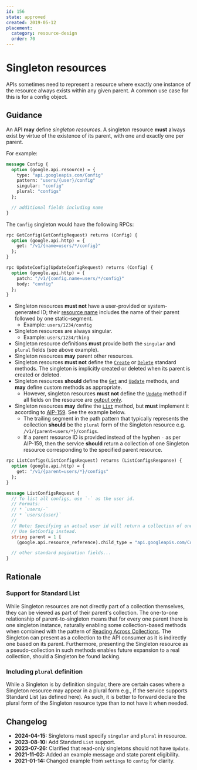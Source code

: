 ```yaml
---
id: 156
state: approved
created: 2019-05-12
placement:
  category: resource-design
  order: 70
---
```


# Singleton resources

APIs sometimes need to represent a resource where exactly one instance of the
resource always exists within any given parent. A common use case for this is
for a config object.

## Guidance

An API **may** define _singleton resources_. A singleton resource **must**
always exist by virtue of the existence of its parent, with one and exactly one
per parent.

For example:

```proto
message Config {
  option (google.api.resource) = {
    type: "api.googleapis.com/Config"
    pattern: "users/{user}/config"
    singular: "config"
    plural: "configs"
  };

  // additional fields including name
}
```

The `Config` singleton would have the following RPCs:

```proto
rpc GetConfig(GetConfigRequest) returns (Config) {
  option (google.api.http) = {
    get: "/v1/{name=users/*/config}"
  };
}

rpc UpdateConfig(UpdateConfigRequest) returns (Config) {
  option (google.api.http) = {
    patch: "/v1/{config.name=users/*/config}"
    body: "config"
  };
}
```

- Singleton resources **must not** have a user-provided or system-generated ID;
  their [resource name][aip-122] includes the name of their parent followed by
  one static-segment.
  - Example: `users/1234/config`
- Singleton resources are always singular.
  - Example: `users/1234/thing`
- Singleton resource definitions **must** provide both the `singular` and
  `plural` fields (see above example).
- Singleton resources **may** parent other resources.
- Singleton resources **must not** define the [`Create`][aip-133] or
  [`Delete`][aip-135] standard methods. The singleton is implicitly created or
  deleted when its parent is created or deleted.
- Singleton resources **should** define the [`Get`][aip-131] and
  [`Update`][aip-134] methods, and **may** define custom methods as
  appropriate.
  - However, singleton resources **must not** define the [`Update`][aip-134]
    method if all fields on the resource are [output only][aip-203].
- Singleton resources **may** define the [`List`][aip-132] method, but **must**
  implement it according to [AIP-159][aip-159]. See the example below.
  - The trailing segment in the path pattern that typically represents the
    collection **should** be the `plural` form of the Singleton resource e.g.
    `/v1/{parent=users/*}/configs`.
  - If a parent resource ID is provided instead of the hyphen `-` as per
    AIP-159, then the service **should** return a collection of one Singleton
    resource corresponding to the specified parent resource.

```proto
rpc ListConfigs(ListConfigsRequest) returns (ListConfigsResponse) {
  option (google.api.http) = {
    get: "/v1/{parent=users/*}/configs"
  };
}

message ListConfigsRequest {
  // To list all configs, use `-` as the user id.
  // Formats:
  // * `users/-`
  // * `users/{user}`
  //
  // Note: Specifying an actual user id will return a collection of one config.
  // Use GetConfig instead.
  string parent = 1 [
    (google.api.resource_reference).child_type = "api.googleapis.com/Config"];

  // other standard pagination fields...
}
```
## Rationale

### Support for Standard List

While Singleton resources are not directly part of a collection themselves, they
can be viewed as part of their parent's collection. The one-to-one relationship
of parent-to-singleton means that for every one parent there is one singleton
instance, naturally enabling some collection-based methods when combined with
the pattern of [Reading Across Collections][aip-159]. The Singleton can present
as a collection to the API consumer as it is indirectly one based on its parent.
Furthermore, presenting the Singleton resource as a pseudo-collection in such
methods enables future expansion to a real collection, should a Singleton be
found lacking.

### Including `plural` definition

While a Singleton is by definition singular, there are certain cases where
a Singleton resource may appear in a plural form e.g., if the service supports
Standard List (as defined here). As such, it is better to forward declare the
plural form of the Singleton resource type than to not have it when needed.

## Changelog

- **2024-04-15:** Singletons must specify `singular` and `plural` in resource.
- **2023-08-10:** Add Standard `List` support.
- **2023-07-26:** Clarified that read-only singletons should not have `Update`.
- **2021-11-02:** Added an example message and state parent eligibility.
- **2021-01-14:** Changed example from `settings` to `config` for clarity.

[aip-122]: ./0122.md
[aip-131]: ./0131.md
[aip-132]: ./0132.md
[aip-133]: ./0133.md
[aip-134]: ./0134.md
[aip-135]: ./0135.md
[aip-159]: ./0159.md
[aip-203]: ./0203.md#output-only
